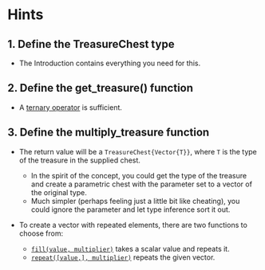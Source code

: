 # Hints

## 1. Define the TreasureChest type

- The Introduction contains everything you need for this.

## 2. Define the get_treasure() function

- A [ternary operator][ternary] is sufficient.

## 3. Define the multiply_treasure function

- The return value will be a `TreasureChest{Vector{T}}`, where `T` is the type of the treasure in the supplied chest.
  - In the spirit of the concept, you could get the type of the treasure and create a parametric chest with the parameter set to a vector of the original type.
  - Much simpler (perhaps feeling just a little bit like cheating), you could ignore the parameter and let type inference sort it out.
- To create a vector with repeated elements, there are two functions to choose from:
  - [`fill(value, multiplier)`][fill] takes a scalar value and repeats it.
  - [`repeat([value,], multiplier)`][repeat] repeats the given vector.
  
  [ternary]: https://docs.julialang.org/en/v1/manual/control-flow/#man-conditional-evaluation
  [fill]: https://docs.julialang.org/en/v1/base/arrays/#Base.fill
  [repeat]: https://docs.julialang.org/en/v1/base/strings/#Base.repeat-Tuple%7BAbstractString,%20Integer%7D

